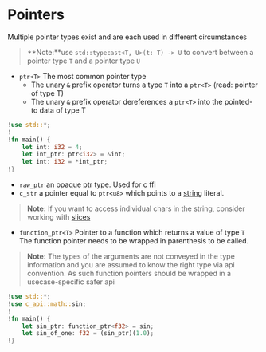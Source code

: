 # Pointers
Multiple pointer types exist and are each used in different circumstances

>**Note:**use `std::typecast<T, U>(t: T) -> U` to convert between a pointer type `T` and a pointer type `U`

- `ptr<T>` The most common pointer type
    - The unary `&` prefix operator turns a type `T` into a `ptr<T>` (read: pointer of type T)
    - The unary `&` prefix operator dereferences a `ptr<T>` into the pointed-to data of type T
```rs
!use std::*;
!
!fn main() {
    let int: i32 = 4;
    let int_ptr: ptr<i32> = &int;
    let int: i32 = *int_ptr;
!}
```
- `raw_ptr` an opaque ptr type. Used for c ffi
- `c_str` a pointer equal to `ptr<u8>` which points to a [string](./strings.md) literal.
>**Note:** If you want to access individual chars in the string, consider working with [slices](../../api/slice.md)
- `function_ptr<T>` Pointer to a function which returns a value of type `T`<br>
The function pointer needs to be wrapped in parenthesis to be called.
>**Note:** The types of the arguments are not conveyed in the type information and you are assumed to know the right type via api convention. As such function pointers should be wrapped in a usecase-specific safer api
```rs
!use std::*;
!use c_api::math::sin;
!
!fn main() {
    let sin_ptr: function_ptr<f32> = sin;
    let sin_of_one: f32 = (sin_ptr)(1.0);
!}
```